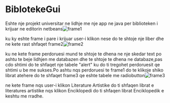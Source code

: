 # BiblotekeGui

Eshte nje projekt universitar ne lidhje me nje app ne java per biblioteken i krijuar ne editorin netbeans![frame1](https://user-images.githubusercontent.com/102603191/164114075-c21643c9-0391-46c1-978c-69208cdf5685.png)

ku ky eshte frame i pare i krijuar user-i klikon nese do te shtoje nje liber dhe ne kete rast shfaqet frame2![frame2](https://user-images.githubusercontent.com/102603191/164114248-d565a30b-691b-4b61-addc-31a34e728520.png)

ku ne kete frame perdoruesi mund te shtoje te dhena ne nje skedar text po ashtu te beje lidhjen me databazen dhe te shtoje te dhena ne databaze,pas cdo shtimi do te shfaqet nje tabele "alert" ku do ti tregohet perdoruesit qe shtimi u be me sukses.Po ashtu nqs perdoruesi te frame1 do te klikoje shiko librat atehere do te shfaqet frame3 qe eshte tabele me radiobutton![frame3](https://user-images.githubusercontent.com/102603191/164114787-52914aa5-83dd-4f45-9fb8-598eb5b8bf33.png)

ne kete frame nqs user-i klikon Literature Artistike do ti shfaqen librat e literatures artistike nqs klikon Enciklopedi do ti shfaqen librat Enciklopedik e keshtu me rradhe.
